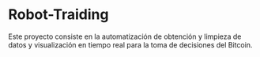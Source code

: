 # Robot-Traiding
Este proyecto consiste en la automatización de obtención y limpieza de datos y visualización en tiempo real para la toma de decisiones del Bitcoin.
